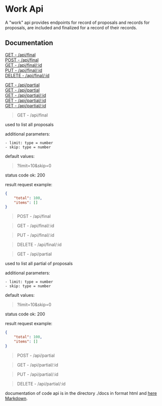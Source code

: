 # Work Api

A "work" api provides endpoints for record of proposals and records for proposals, are included and finalized for a record of their records.

## Documentation

<dl>
<dt><a href="#get_final">GET - /api/final</a></dt>
<dt><a href="#post_final">POST - /api/final</a></dt>
<dt><a href="#get_final_id">GET - /api/final/:id</a></dt>
<dt><a href="#put_final_id">PUT - /api/final/:id</a></dt>
<dt><a href="#delete_final_id">DELETE - /api/final/:id</a></dt>
</dl>

<dl>
<dt><a href="#get_partial">GET - /api/partial</a></dt>
<dt><a href="#post_partial">GET - /api/partial</a></dt>
<dt><a href="#get_partial_id">GET - /api/partial/:id</a></dt>
<dt><a href="#put_partial_id">GET - /api/partial/:id</a></dt>
<dt><a href="#delete_partial_id">GET - /api/partial/:id</a></dt>
</dl>

<a name="get_final"></a>

> GET - /api/final

used to list all proposals

additional parameters:

    - limit: type = number
    - skip: type = number

default values:

> ?limit=10&skip=0

status code ok: 200

result request example:

```json
{
    "total": 100,
    "items": []
}

```

<a name="post_final"></a>

> POST - /api/final

<a name="get_final_id"></a>

> GET - /api/final/:id

<a name="put_final_id"></a>

> PUT - /api/final/:id

<a name="delete_final_id"></a>

> DELETE - /api/final/:id

<a name="get_partial"></a>

> GET - /api/partial

used to list all partial of proposals

additional parameters:

    - limit: type = number
    - skip: type = number

default values:

> ?limit=10&skip=0

status code ok: 200

result request example:

```json
{
    "total": 100,
    "items": []
}

```

<a name="post_partial"></a>

> POST - /api/partial

<a name="get_partial_id"></a>

> GET - /api/partial/:id

<a name="put_partial_id"></a>

> PUT - /api/partial/:id

<a name="delete_partial_id"></a>

> DELETE - /api/partial/:id

documentation of code api is in the directory ./docs in format html and [here Markdown](https://github.com/sandroramone/work/blob/master/DOCUMENTATION.md).
